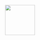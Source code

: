 <div id="header" align="center">
<img src="https://giphy.com/gifs/computer-working-all-nighter-BferOKonYOspm28AiB" width="100"/>
</div>
             



<!--
**sarafurd/sarafurd** is a ✨ _special_ ✨ repository because its `README.md` (this file) appears on your GitHub profile.

Here are some ideas to get you started:

- 🔭 I’m currently working on ...
- 🌱 I’m currently learning ...
- 👯 I’m looking to collaborate on ...
- 🤔 I’m looking for help with ...
- 💬 Ask me about ...
- 📫 How to reach me: ...
- 😄 Pronouns: ...
- ⚡ Fun fact: ...
-->
